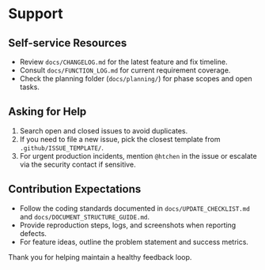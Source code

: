 # Support

## Self-service Resources

- Review `docs/CHANGELOG.md` for the latest feature and fix timeline.
- Consult `docs/FUNCTION_LOG.md` for current requirement coverage.
- Check the planning folder (`docs/planning/`) for phase scopes and open tasks.

## Asking for Help

1. Search open and closed issues to avoid duplicates.
2. If you need to file a new issue, pick the closest template from `.github/ISSUE_TEMPLATE/`.
3. For urgent production incidents, mention `@htchen` in the issue or escalate via the security contact if sensitive.

## Contribution Expectations

- Follow the coding standards documented in `docs/UPDATE_CHECKLIST.md` and `docs/DOCUMENT_STRUCTURE_GUIDE.md`.
- Provide reproduction steps, logs, and screenshots when reporting defects.
- For feature ideas, outline the problem statement and success metrics.

Thank you for helping maintain a healthy feedback loop.
